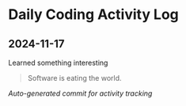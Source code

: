 # Daily Coding Activity Log

## 2024-11-17

Learned something interesting

> Software is eating the world.

*Auto-generated commit for activity tracking*
